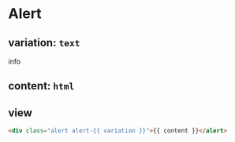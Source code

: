 # Alert

## variation: `text`
info

## content: `html`

## view
```html
<div class="alert alert-{{ variation }}">{{ content }}</alert>
```
